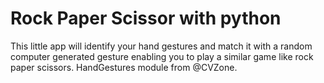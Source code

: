 # Rock Paper Scissor with python

This little app will identify your hand gestures and match it with a random computer generated gesture enabling you to play a similar game like rock paper scissors. HandGestures module from @CVZone. 
